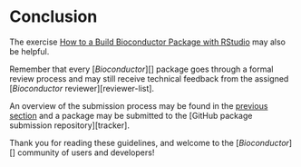 # Conclusion

The exercise [How to a Build Bioconductor Package with
RStudio](http://bioconductor.org/developers/how-to/buildingPackagesForBioc/)
may also be helpful.

Remember that every \[*Bioconductor*\]\[\] package goes through a formal
review process and may still receive technical feedback from the
assigned \[*Bioconductor* reviewer\]\[reviewer-list\].

An overview of the submission process may be found in the [previous
section](#subintro) and a package may be submitted to the \[GitHub
package submission repository\]\[tracker\].

Thank you for reading these guidelines, and welcome to the
\[*Bioconductor*\]\[\] community of users and developers!
